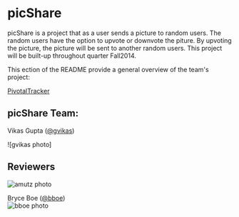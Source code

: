 # picShare 

picShare is a project that as a user sends a picture to random users. The random users have the option to upvote or downvote the piture.
By upvoting the picture, the picture will be sent to another random users.
This project will be built-up throughout quarter Fall2014.

This ection of the README provide a general overview of the team's project: 

[PivotalTracker](https://www.pivotaltracker.com/n/projects/1193864)

## picShare Team: 

Vikas Gupta ([@gvikas](https://github.com/gvikas))


![gvikas photo]

## Reviewers
  
![amutz photo](https://avatars3.githubusercontent.com/u/919763?v=2&s=120)


Bryce Boe ([@bboe](https://github.com/bboe/))  
![bboe photo](https://avatars3.githubusercontent.com/u/48100?s=120)
